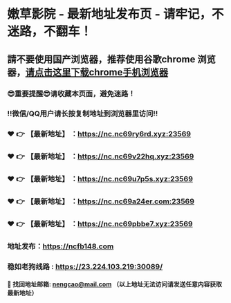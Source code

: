 # 嫩草影院 - 最新地址发布页 - 请牢记，不迷路，不翻车！

## 請不要使用国产浏览器，推荐使用谷歌chrome 浏览器，<a href = "https://www.google.cn/chrome/">请点击这里下载chrome手机浏览器</a>

### :sunglasses:重要提醒:sunglasses:请收藏本页面，避免迷路！
### ‼️微信/QQ用户请长按复制地址到浏览器里访问‼️

### :heart: :point_right: 【最新地址】 ：https://nc.nc69ry6rd.xyz:23569
### :heart: :point_right: 【最新地址】 ：https://nc.nc69v22hq.xyz:23569
### :heart: :point_right: 【最新地址】 ：https://nc.nc69u7p5s.xyz:23569
### :heart: :point_right: 【最新地址】 ：https://nc.nc69a24er.com:23569
### :heart: :point_right: 【最新地址】 ：https://nc.nc69pbbe7.xyz:23569

### 地址发布：https://ncfb148.com
### 稳如老狗线路 : https://23.224.103.219:30089/

#### :e-mail: __找回地址邮箱: nengcao@mail.com （以上地址无法访问请发送任意内容获取最新地址）__
